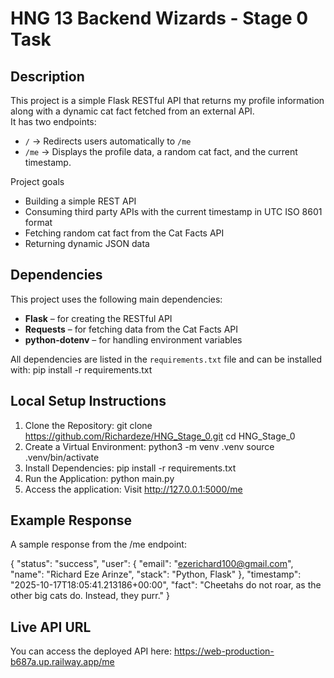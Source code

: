 # HNG 13 Backend Wizards - Stage 0 Task

## Description
This project is a simple Flask RESTful API that returns my profile information along with a dynamic cat fact fetched 
from an external API.                                                                                                                                                
It has two endpoints:
- `/` → Redirects users automatically to `/me`
- `/me` → Displays the profile data, a random cat fact, and the current timestamp.


Project goals
- Building a simple REST API
- Consuming third party APIs with the current timestamp in UTC ISO 8601 format
- Fetching random cat fact from the Cat Facts API
- Returning dynamic JSON data


## Dependencies
This project uses the following main dependencies:
- **Flask** – for creating the RESTful API
- **Requests** – for fetching data from the Cat Facts API
- **python-dotenv** – for handling environment variables

All dependencies are listed in the `requirements.txt` file and can be installed with:
pip install -r requirements.txt


## Local Setup Instructions
1. Clone the Repository:
git clone https://github.com/Richardeze/HNG_Stage_0.git
cd HNG_Stage_0
2. Create a Virtual Environment:
python3 -m venv .venv
source .venv/bin/activate
3. Install Dependencies:
pip install -r requirements.txt
4. Run the Application: python main.py
5. Access the application: Visit http://127.0.0.1:5000/me

## Example Response 
A sample response from the /me endpoint:

{
  "status": "success",
  "user": {
    "email": "ezerichard100@gmail.com",
    "name": "Richard Eze Arinze",
    "stack": "Python, Flask"
  },
  "timestamp": "2025-10-17T18:05:41.213186+00:00",
  "fact": "Cheetahs do not roar, as the other big cats do. Instead, they purr."
}

## Live API URL
You can access the deployed API here: 
https://web-production-b687a.up.railway.app/me
